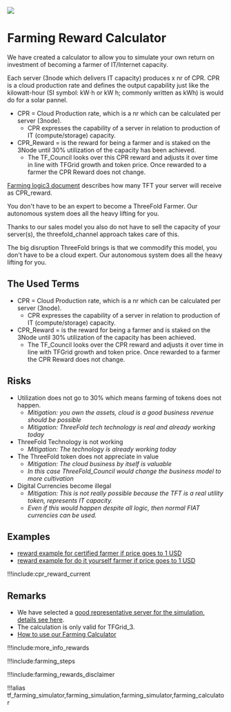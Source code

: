 ![](img/becomefarmer.png)

# Farming Reward Calculator

We have created a calculator to allow you to simulate your own return on investment of becoming a farmer of IT/Internet capacity.

Each server (3node which delivers IT capacity) produces x nr of CPR. CPR is a cloud production rate and defines the output capability just like the kilowatt-hour (SI symbol: kW⋅h or kW h; commonly written as kWh) is would do for a solar pannel.


- CPR = Cloud Production rate, which is a nr which can be calculated per server (3node). 
  - CPR expresses the capability of a server in relation to production of IT (compute/storage) capacity.
- CPR_Reward = is the reward for being a farmer and is staked on the 3Node until 30% utilization of the capacity has been achieved. 
  - The TF_Council looks over this CPR reward and adjusts it over time in line with TFGrid growth and token price. Once rewarded to a farmer the CPR Reward does not change.

[Farming logic3 document](farming_logic3) describes how many TFT your server will receive as CPR_reward.

You don't have to be an expert to become a ThreeFold Farmer. Our autonomous system does all the heavy lifting for you.

Thanks to our sales model you also do not have to sell the capacity of your server(s), the threefold_channel approach takes care of this.

The big disruption ThreeFold brings is that we commodify this model, you don't have to be a cloud expert. Our autonomous system does all the heavy lifting for you. 


## The Used Terms

- CPR = Cloud Production rate, which is a nr which can be calculated per server (3node).
  - CPR expresses the capability of a server in relation to production of IT (compute/storage) capacity.
- CPR_Reward = is the reward for being a farmer and is staked on the 3Node until 30% utilization of the capacity has been achieved.
  - The TF_Council looks over the CPR reward and adjusts it over time in line with TFGrid growth and token price. Once rewarded to a farmer the CPR Reward does not change.

## Risks

- Utilization does not go to 30% which means farming of tokens does not happen.
  - _Mitigation: you own the assets, cloud is a good business revenue should be possible_
  - _Mitigation: ThreeFold tech technology is real and already working today_
- ThreeFold Technology is not working
  - _Mitigation: The technology is already working today_
- The ThreeFold token does not appreciate in value
  - _Mitigation: The cloud business by itself is valuable_
  - _In this case ThreeFold_Council would change the business model to more cultivation_
- Digital Currencies become illegal
  - _Mitigation: This is not really possible because the TFT is a real utility token, represents IT capacity._
  - _Even if this would happen despite all logic, then normal FIAT currencies can be used._

## Examples

- [reward example for certified farmer if price goes to 1 USD](farming_calculator_certified)
- [reward example for do it yourself farmer if price goes to 1 USD](farming_calculator_diy)

!!!include:cpr_reward_current

## Remarks

- We have selected a [good representative server for the simulation, details see here](farming_hardware_remarks).
- The calculation is only valid for TFGrid_3.
- [How to use our Farming Calculator](farming_rewards_howto)

!!!include:more_info_rewards

!!!include:farming_steps

!!!include:farming_rewards_disclaimer

!!!alias tf_farming_simulator,farming_simulation,farming_simulator,farming_calculator
